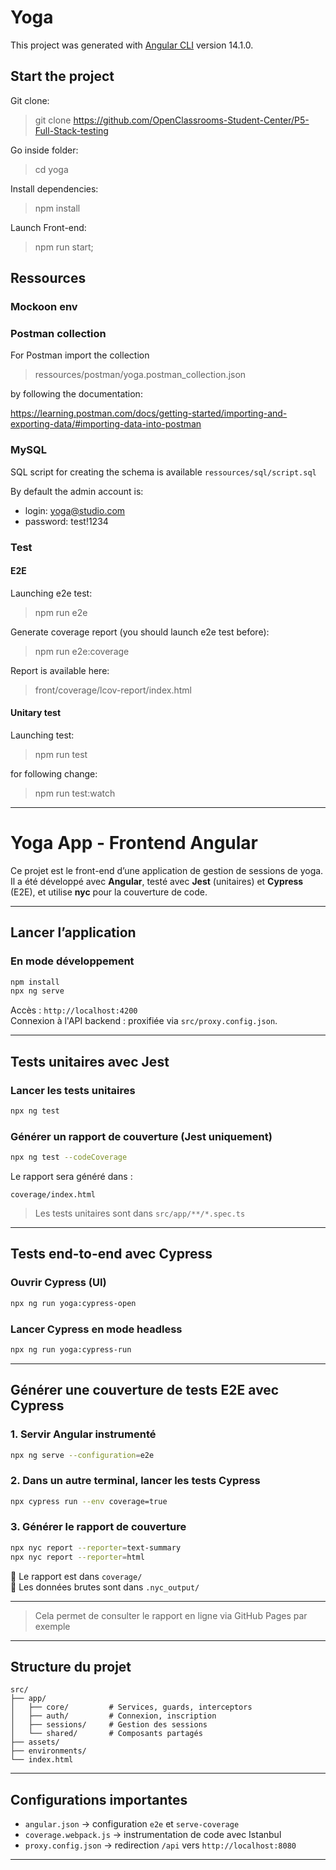 # Yoga

This project was generated with [Angular CLI](https://github.com/angular/angular-cli) version 14.1.0.

## Start the project

Git clone:

> git clone https://github.com/OpenClassrooms-Student-Center/P5-Full-Stack-testing

Go inside folder:

> cd yoga

Install dependencies:

> npm install

Launch Front-end:

> npm run start;


## Ressources

### Mockoon env 

### Postman collection

For Postman import the collection

> ressources/postman/yoga.postman_collection.json 

by following the documentation: 

https://learning.postman.com/docs/getting-started/importing-and-exporting-data/#importing-data-into-postman


### MySQL

SQL script for creating the schema is available `ressources/sql/script.sql`

By default the admin account is:
- login: yoga@studio.com
- password: test!1234


### Test

#### E2E

Launching e2e test:

> npm run e2e

Generate coverage report (you should launch e2e test before):

> npm run e2e:coverage

Report is available here:

> front/coverage/lcov-report/index.html

#### Unitary test

Launching test:

> npm run test

for following change:

> npm run test:watch

---

# Yoga App - Frontend Angular

Ce projet est le front-end d’une application de gestion de sessions de yoga. Il a été développé avec **Angular**, testé avec **Jest** (unitaires) et **Cypress** (E2E), et utilise **nyc** pour la couverture de code.

---

## Lancer l’application

### En mode développement
```bash
npm install
npx ng serve
```
Accès : `http://localhost:4200`  
Connexion à l'API backend : proxifiée via `src/proxy.config.json`.

---

## Tests unitaires avec Jest

### Lancer les tests unitaires
```bash
npx ng test
```

### Générer un rapport de couverture (Jest uniquement)
```bash
npx ng test --codeCoverage
```

Le rapport sera généré dans :
```
coverage/index.html
```

>  Les tests unitaires sont dans `src/app/**/*.spec.ts`

---

## Tests end-to-end avec Cypress

###  Ouvrir Cypress (UI)
```bash
npx ng run yoga:cypress-open
```

### Lancer Cypress en mode headless
```bash
npx ng run yoga:cypress-run
```

---

##  Générer une **couverture de tests E2E avec Cypress**

### 1. Servir Angular instrumenté
```bash
npx ng serve --configuration=e2e
```

### 2. Dans un autre terminal, lancer les tests Cypress
```bash
npx cypress run --env coverage=true
```

### 3. Générer le rapport de couverture
```bash
npx nyc report --reporter=text-summary
npx nyc report --reporter=html
```

📂 Le rapport est dans `coverage/`  
📁 Les données brutes sont dans `.nyc_output/`

---


>  Cela permet de consulter le rapport en ligne via GitHub Pages par exemple

---

##  Structure du projet

```
src/
├── app/
│   ├── core/         # Services, guards, interceptors
│   ├── auth/         # Connexion, inscription
│   ├── sessions/     # Gestion des sessions
│   └── shared/       # Composants partagés
├── assets/
├── environments/
└── index.html
```

---

##  Configurations importantes

- `angular.json` → configuration `e2e` et `serve-coverage`
- `coverage.webpack.js` → instrumentation de code avec Istanbul
- `proxy.config.json` → redirection `/api` vers `http://localhost:8080`

---

